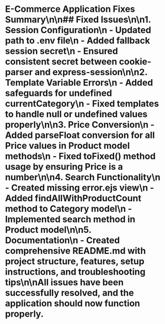 # E-Commerce Application Fixes Summary\n\n## Fixed Issues\n\n1. **Session Configuration**\n   - Updated path to .env file\n   - Added fallback session secret\n   - Ensured consistent secret between cookie-parser and express-session\n\n2. **Template Variable Errors**\n   - Added safeguards for undefined currentCategory\n   - Fixed templates to handle null or undefined values properly\n\n3. **Price Conversion**\n   - Added parseFloat conversion for all Price values in Product model methods\n   - Fixed toFixed() method usage by ensuring Price is a number\n\n4. **Search Functionality**\n   - Created missing error.ejs view\n   - Added findAllWithProductCount method to Category model\n   - Implemented search method in Product model\n\n5. **Documentation**\n   - Created comprehensive README.md with project structure, features, setup instructions, and troubleshooting tips\n\nAll issues have been successfully resolved, and the application should now function properly.
